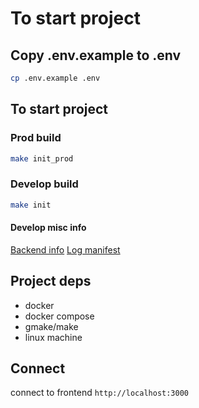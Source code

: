 # To start project

## Copy .env.example to .env

```bash
cp .env.example .env
```

## To start project

### Prod build

```bash
make init_prod
```

### Develop build

```bash
make init
```
#### Develop misc info
[Backend info](BackendArch.md)
[Log manifest](LogManifest.md)

## Project deps 
- docker 
- docker compose 
- gmake/make 
- linux machine

## Connect
connect to frontend 
`http://localhost:3000`
